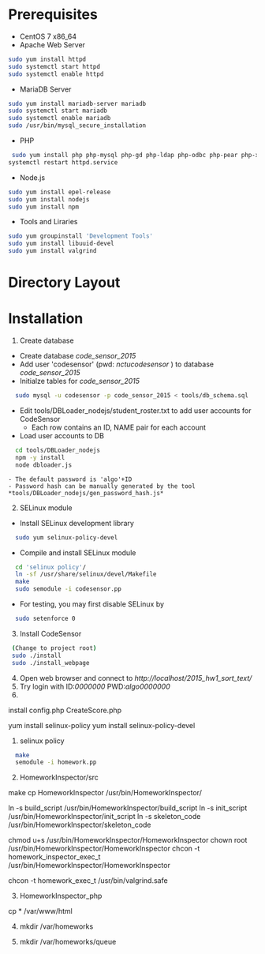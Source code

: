 
# Prerequisites
 - CentOS 7 x86_64
 - Apache Web Server

  ```sh
  sudo yum install httpd
  sudo systemctl start httpd
  sudo systemctl enable httpd
  ```
 - MariaDB Server

  ```sh
  sudo yum install mariadb-server mariadb
  sudo systemctl start mariadb
  sudo systemctl enable mariadb
  sudo /usr/bin/mysql_secure_installation
  ```
 - PHP

  ```sh
   sudo yum install php php-mysql php-gd php-ldap php-odbc php-pear php-xml php-xmlrpc php-mbstring php-snmp php-soap curl curl-devel 
  systemctl restart httpd.service 
  ```
 - Node.js
  ```sh
  sudo yum install epel-release
  sudo yum install nodejs
  sudo yum install npm
  ```
 - Tools and Liraries
  ```sh
  sudo yum groupinstall 'Development Tools'
  sudo yum install libuuid-devel
  sudo yum install valgrind
  ```

# Directory Layout



# Installation 

1. Create database
 - Create database *code_sensor_2015*
 - Add user 'codesensor' (pwd: *nctucodesensor* ) to database *code_sensor_2015*
 - Initialze tables for *code_sensor_2015*
  ```sh
    sudo mysql -u codesensor -p code_sensor_2015 < tools/db_schema.sql
  ```
 - Edit tools/DBLoader_nodejs/student_roster.txt to add user accounts for CodeSensor
    - Each row contains an ID, NAME pair for each account
 - Load user accounts to DB
  ```sh
    cd tools/DBLoader_nodejs
    npm -y install
    node dbloader.js
  ```
    - The default password is 'algo'+ID
    - Password hash can be manually generated by the tool *tools/DBLoader_nodejs/gen_password_hash.js*
  
2. SELinux module
 - Install SELinux development library
  ```sh
    sudo yum selinux-policy-devel
  ```
 - Compile and install SELinux module
  ```sh
    cd 'selinux policy'/
    ln -sf /usr/share/selinux/devel/Makefile
    make 
    sudo semodule -i codesensor.pp
  ```
 - For testing, you may first disable SELinux by 
  ```sh
    sudo setenforce 0 
  ```

3. Install CodeSensor
 ```sh
  (Change to project root)
  sudo ./install
  sudo ./install_webpage
 ```

4. Open web browser and connect to *http://localhost/2015_hw1_sort_text/*
5. Try login with ID:*0000000*   PWD:*algo0000000*
6. 

install
config.php
CreateScore.php

yum install selinux-policy
yum install selinux-policy-devel

1. selinux policy

```sh
  make
  semodule -i homework.pp
```

2. HomeworkInspector/src  

  make
  cp HomeworkInspector /usr/bin/HomeworkInspector/

  ln -s build_script /usr/bin/HomeworkInspector/build_script
  ln -s init_script /usr/bin/HomeworkInspector/init_script
  ln -s skeleton_code /usr/bin/HomeworkInspector/skeleton_code

  chmod u+s /usr/bin/HomeworkInspector/HomeworkInspector
  chown root /usr/bin/HomeworkInspector/HomeworkInspector
  chcon -t homework_inspector_exec_t /usr/bin/HomeworkInspector/HomeworkInspector

  chcon -t homework_exec_t /usr/bin/valgrind.safe

3. HomeworkInspector_php

  cp * /var/www/html


4. mkdir /var/homeworks

5. mkdir /var/homeworks/queue
